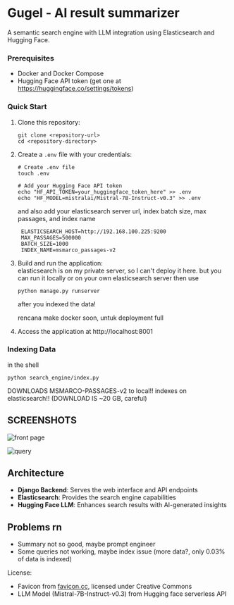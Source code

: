 # Gugel - AI result summarizer

A semantic search engine with LLM integration using Elasticsearch and Hugging Face.

### Prerequisites

- Docker and Docker Compose
- Hugging Face API token (get one at https://huggingface.co/settings/tokens)

### Quick Start

1. Clone this repository:
   ```
   git clone <repository-url>
   cd <repository-directory>
   ```

2. Create a `.env` file with your credentials:
   ```
   # Create .env file
   touch .env
   
   # Add your Hugging Face API token
   echo "HF_API_TOKEN=your_huggingface_token_here" >> .env
   echo "HF_MODEL=mistralai/Mistral-7B-Instruct-v0.3" >> .env
   ```

   and also add your elasticsearch server url, index batch size, max passages, and index name
   ```
    ELASTICSEARCH_HOST=http://192.168.100.225:9200
    MAX_PASSAGES=500000
    BATCH_SIZE=1000
    INDEX_NAME=msmarco_passages-v2
    ```

3. Build and run the application: <br>
    elasticsearch is on my private server, so I can't deploy it here.
    but you can run it locally or on your own elasticsearch server
    then use 
    ```
    python manage.py runserver
    ```
    after you indexed the data!

    rencana make docker soon, untuk deployment full

4. Access the application at http://localhost:8001

### Indexing Data

in the shell
```
python search_engine/index.py
```

DOWNLOADS MSMARCO-PASSAGES-v2 to local!! indexes on elasticsearch!! (DOWNLOAD IS ~20 GB, careful)

## SCREENSHOTS

![front page](./images/frontpage.png)

![query](./images/query.png)

## Architecture

- **Django Backend**: Serves the web interface and API endpoints
- **Elasticsearch**: Provides the search engine capabilities
- **Hugging Face LLM**: Enhances search results with AI-generated insights

## Problems rn

- Summary not so good, maybe prompt engineer 
- Some queries not working, maybe index issue (more data?, only 0.03% of data is indexed)

License:

- Favicon from [favicon.cc](https://www.favicon.cc/?action=icon&file_id=1009219), licensed under Creative Commons
- LLM Model (Mistral-7B-Instruct-v0.3) from Hugging face serverless API